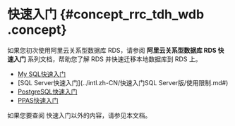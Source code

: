 # 快速入门 {#concept_rrc_tdh_wdb .concept}

如果您初次使用阿里云关系型数据库 RDS，请参阅 **阿里云关系型数据库 RDS 快速入门** 系列文档，帮助您了解 RDS 并快速迁移本地数据库到 RDS 上。

-   [My SQL快速入门](../intl.zh-CN/快速入门MySQL版/使用限制.md#)
-   [SQL Server快速入门](../intl.zh-CN/快速入门SQL Server版/使用限制.md#)
-   [PostgreSQL快速入门](../intl.zh-CN/快速入门PostgreSQL版/使用限制.md#)
-   [PPAS快速入门](../intl.zh-CN/快速入门PPAS版/使用限制.md#)

如果您要查阅 快速入门以外的内容，请参见本文档。

